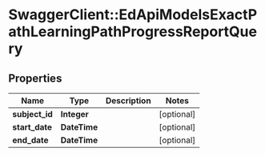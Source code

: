 # SwaggerClient::EdApiModelsExactPathLearningPathProgressReportQuery

## Properties
Name | Type | Description | Notes
------------ | ------------- | ------------- | -------------
**subject_id** | **Integer** |  | [optional] 
**start_date** | **DateTime** |  | [optional] 
**end_date** | **DateTime** |  | [optional] 


